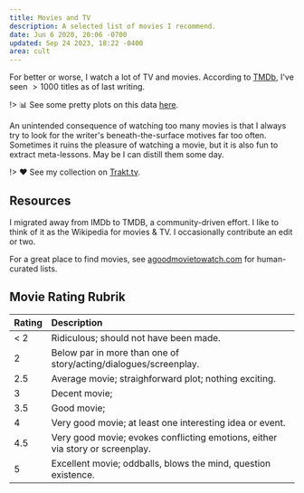 ```yaml
---
title: Movies and TV
description: A selected list of movies I recommend.
date: Jun 6 2020, 20:06 -0700
updated: Sep 24 2023, 18:22 -0400
area: cult
---
```


For better or worse, I watch a lot of TV and movies. According to
[TMDb](https://www.themoviedb.org), I've seen $>1000$ titles as of last writing.

!> :bar_chart: See some pretty plots on this data [here](https://perhapsbay.es/plots).

An unintended consequence of watching too many movies is that I always try to
look for the writer's beneath-the-surface motives far too often. Sometimes it
ruins the pleasure of watching a movie, but it is also fun to extract
meta-lessons. May be I can distill them some day.

!> :heart: See my collection on [Trakt.tv](https://trakt.tv/users/psiyum/lists).

## Resources

I migrated away from IMDb to TMDB, a community-driven effort. I like to think of
it as the Wikipedia for movies & TV. I occasionally contribute an edit or two.

For a great place to find movies, see
[agoodmovietowatch.com](https://agoodmovietowatch.com) for human-curated lists.

## Movie Rating Rubrik

| Rating | Description                                                                   |
| :----- | :---------------------------------------------------------------------------- |
| < 2    | Ridiculous; should not have been made.                                        |
| 2      | Below par in more than one of story/acting/dialogues/screenplay.              |
| 2.5    | Average movie; straighforward plot; nothing exciting.                         |
| 3      | Decent movie;                                                                 |
| 3.5    | Good movie;                                                                   |
| 4      | Very good movie; at least one interesting idea or event.                      |
| 4.5    | Very good movie; evokes conflicting emotions, either via story or screenplay. |
| 5      | Excellent movie; oddballs, blows the mind, question existence.                |
